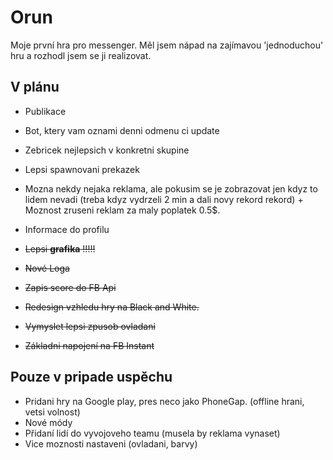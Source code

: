 # Orun

Moje první hra pro messenger. Měl jsem nápad na zajímavou 'jednoduchou' hru a rozhodl jsem se ji realizovat.

## V plánu

- Publikace
- Bot, ktery vam oznami denni odmenu ci update
- Zebricek nejlepsich v konkretni skupine
- Lepsi spawnovani prekazek
- Mozna nekdy nejaka reklama, ale pokusim se je zobrazovat jen kdyz to lidem nevadi (treba kdyz vydrzeli 2 min a dali novy rekord rekord) + Moznost zruseni reklam za maly poplatek 0.5\$.
- Informace do profilu

- ~~Lepsi **grafika** !!!!!~~
- ~~Nové Loga~~
- ~~Zapis score do FB Api~~
- ~~Redesign vzhledu hry na Black and White.~~
- ~~Vymyslet lepsi zpusob ovladani~~
- ~~Základni napojení na FB Instant~~

## Pouze v pripade uspěchu

- Pridani hry na Google play, pres neco jako PhoneGap. (offline hrani, vetsi volnost)
- Nové módy
- Přidaní lidí do vyvojoveho teamu (musela by reklama vynaset)
- Vice moznosti nastaveni (ovladani, barvy)
